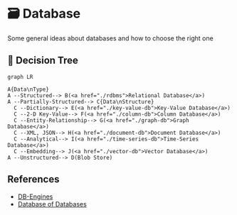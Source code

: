 # 🗃️ Database

Some general ideas about databases and how to choose the right one

## 🌳 Decision Tree

```mermaid
graph LR

A{Data\nType}
A --Structured--> B(<a href="./rdbms">Relational Database</a>)
A --Partially-Structured--> C{Data\nStructure}
  C --Dictionary--> E(<a href="./key-value-db">Key-Value Database</a>)
  C --2-D Key-Value--> F(<a href="./column-db">Column Database</a>)
  C --Entity-Relationship--> G(<a href="./graph-db">Graph Database</a>)
  C --XML, JSON--> H(<a href="./document-db">Document Database</a>)
  C --Analytical--> I(<a href="./time-series-db">Time-Series Database</a>)
  C --Embedding--> J(<a href="./vector-db">Vector Database</a>)
A --Unstructured--> D(Blob Store)
```

## References

- [DB-Engines](https://db-engines.com)
- [Database of Databases](https://dbdb.io)

